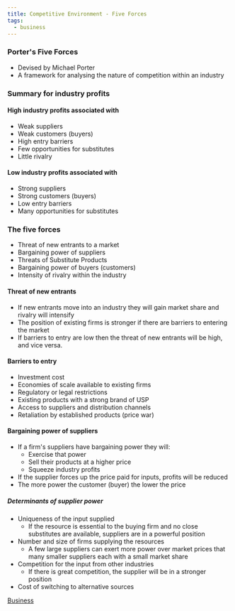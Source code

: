 ```yaml
---
title: Competitive Environment - Five Forces
tags:
  - business
---
```

### Porter's Five Forces
- Devised by Michael Porter
- A framework for analysing the nature of competition within an industry

### Summary for industry profits


#### High industry profits associated with

- Weak suppliers
- Weak customers (buyers)
- High entry barriers
- Few opportunities for substitutes
- Little rivalry

#### Low industry profits associated with

- Strong suppliers
- Strong customers (buyers)
- Low entry barriers
- Many opportunities for substitutes

### The five forces

- Threat of new entrants to a market
- Bargaining power of suppliers
- Threats of Substitute Products
- Bargaining power of buyers (customers)
- Intensity of rivalry within the industry

#### Threat of new entrants

- If new entrants move into an industry they will gain market share and rivalry will intensify
- The position of existing firms is stronger if there are barriers to entering the market
- If barriers to entry are low then the threat of new entrants will be high, and vice versa.

#### Barriers to entry

- Investment cost
- Economies of scale available to existing firms
- Regulatory or legal restrictions
- Existing products with a strong brand of USP
- Access to suppliers and distribution channels
- Retaliation by established products (price war)

#### Bargaining power of suppliers

- If a firm's suppliers have bargaining power they will:
	- Exercise that power
	- Sell their products at a higher price
	- Squeeze industry profits
- If the supplier forces up the price paid for inputs, profits will be reduced
- The more power the customer (buyer) the lower the price

##### Determinants of supplier power

- Uniqueness of the input supplied
	- If the resource is essential to the buying firm and no close substitutes are available, suppliers are in a powerful position
- Number and size of firms supplying the resources
	- A few large suppliers can exert more power over market prices that many smaller suppliers each with a small market share
- Competition for the input from other industries
	- If there is great competition, the supplier will be in a stronger position
- Cost of switching to alternative sources





[Business](/Business)